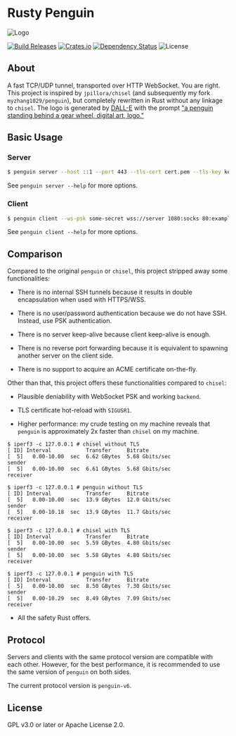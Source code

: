 # Rusty Penguin
![Logo](https://raw.githubusercontent.com/myzhang1029/penguin-rs/main/logo.png)

[![Build Releases](https://github.com/myzhang1029/penguin-rs/actions/workflows/releases.yml/badge.svg)](https://github.com/myzhang1029/penguin-rs/actions/workflows/releases.yml)
[![Crates.io](https://img.shields.io/crates/v/rusty-penguin.svg)](https://crates.io/crates/rusty-penguin)
[![Dependency Status](https://deps.rs/repo/github/myzhang1029/penguin-rs/status.svg)](https://deps.rs/repo/github/myzhang1029/penguin-rs)
![License](https://img.shields.io/crates/l/rusty-penguin.svg)

## About
A fast TCP/UDP tunnel, transported over HTTP WebSocket.
You are right. This project is inspired by `jpillora/chisel` (and subsequently
my fork `myzhang1029/penguin`), but completely rewritten in Rust without any
linkage to `chisel`. The logo is generated by [DALL-E](https://labs.openai.com)
with the prompt ["a penguin standing behind a gear wheel, digital art, logo."](
  https://labs.openai.com/s/Et1VIeCBREIRHhF7MU9NoZL6
)

## Basic Usage
### Server
```bash
$ penguin server --host ::1 --port 443 --tls-cert cert.pem --tls-key key.pem --ws-psk some-secret
```
See `penguin server --help` for more options.

### Client
```bash
$ penguin client --ws-psk some-secret wss://server 1080:socks 80:example.com:80
```
See `penguin client --help` for more options.

## Comparison
Compared to the original `penguin` or `chisel`, this project stripped away
some functionalities:

- There is no internal SSH tunnels because it results in double encapsulation
  when used with HTTPS/WSS.

- There is no user/password authentication because we do not have SSH. Instead,
  use PSK authentication.

- There is no server keep-alive because client keep-alive is enough.

- There is no reverse port forwarding because it is equivalent to spawning
  another server on the client side.

- There is no support to acquire an ACME certificate on-the-fly.

Other than that, this project offers these functionalities compared to
`chisel`:

- Plausible deniability with WebSocket PSK and working `backend`.

- TLS certificate hot-reload with `SIGUSR1`.

- Higher performance: my crude testing on my machine reveals that `penguin` is
  approximately 2x faster than `chisel` on my machine.
```
$ iperf3 -c 127.0.0.1 # chisel without TLS
[ ID] Interval           Transfer     Bitrate
[  5]   0.00-10.00  sec  6.62 GBytes  5.68 Gbits/sec                  sender
[  5]   0.00-10.00  sec  6.61 GBytes  5.68 Gbits/sec                  receiver

$ iperf3 -c 127.0.0.1 # penguin without TLS
[ ID] Interval           Transfer     Bitrate
[  5]   0.00-10.00  sec  13.9 GBytes  12.0 Gbits/sec                  sender
[  5]   0.00-10.18  sec  13.9 GBytes  11.7 Gbits/sec                  receiver

$ iperf3 -c 127.0.0.1 # chisel with TLS
[ ID] Interval           Transfer     Bitrate
[  5]   0.00-10.00  sec  5.59 GBytes  4.80 Gbits/sec                  sender
[  5]   0.00-10.00  sec  5.58 GBytes  4.80 Gbits/sec                  receiver

$ iperf3 -c 127.0.0.1 # penguin with TLS
[ ID] Interval           Transfer     Bitrate
[  5]   0.00-10.00  sec  8.50 GBytes  7.30 Gbits/sec                  sender
[  5]   0.00-10.29  sec  8.49 GBytes  7.09 Gbits/sec                  receiver
```

- All the safety Rust offers.

## Protocol
Servers and clients with the same protocol version are compatible with each other. However, for the best performance, it is recommended to use the same version of `penguin` on both sides.

The current protocol version is `penguin-v6`.

## License
GPL v3.0 or later or Apache License 2.0.